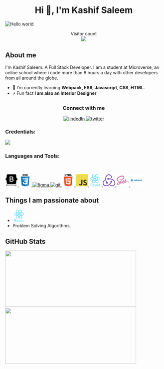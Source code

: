 
<h1 align="center">Hi 👋, I'm Kashif Saleem</h1>


<img src="https://raw.githubusercontent.com/sagar-viradiya/sagar-viradiya/master/resources/banner.png" alt="Hello world">

<p align="center"> 
  Visitor count<br>
  <img src="https://profile-counter.glitch.me/Kashif-Saleem-Ghuman/count.svg" />
</p>

## About me

I'm Kashif Saleem. A Full Stack Developer. I am a student at Microverse, an online school where i code more than 8 hours a day with other developers from all around the globe. 

- 🌱 I’m currently learning **Webpack, ES6, Javascript, CSS, HTML.**
- ⚡ Fun fact **I am also an Interior Designer**


<h3 align="center">Connect with me</h3>

<div align="center" style="margin-top:10px">
  <div>
    <a  href="https://www.linkedin.com/in/kashif-saleem-45ba95215/" target="_blank">
      <img src="https://img.shields.io/badge/Linked%20In-0A66C2.svg?style=for-the-badge&logo=linkedin&logoColor=white" alt="lindedIn"/>
    </a>
    <a href="https://twitter.com/Kashif14Saleem" target="_blank">
      <img src="https://img.shields.io/badge/Twitter-1DA1F2.svg?style=for-the-badge&logo=twitter&logoColor=white" alt="twitter"/>
    </a>
  </div>
  </div>

<h3 align="left" style="font-weight:bold">Credentials:</h3>
<img src="https://api.accredible.com/v1/frontend/credential_website_embed_image/badge/59015476"/>
<h3 align="left">Languages and Tools:</h3>
<br/>
<p align="left"> <a href="https://getbootstrap.com" target="_blank" rel="noreferrer"> <img src="https://raw.githubusercontent.com/devicons/devicon/master/icons/bootstrap/bootstrap-plain-wordmark.svg" alt="bootstrap" width="40" height="40"/> </a> <a href="https://www.w3schools.com/css/" target="_blank" rel="noreferrer"> <img src="https://raw.githubusercontent.com/devicons/devicon/master/icons/css3/css3-original-wordmark.svg" alt="css3" width="40" height="40"/> </a> <a href="https://www.figma.com/" target="_blank" rel="noreferrer"> <img src="https://www.vectorlogo.zone/logos/figma/figma-icon.svg" alt="figma" width="40" height="40"/> </a> <a href="https://git-scm.com/" target="_blank" rel="noreferrer"> <img src="https://www.vectorlogo.zone/logos/git-scm/git-scm-icon.svg" alt="git" width="40" height="40"/> </a> <a href="https://www.w3.org/html/" target="_blank" rel="noreferrer"> <img src="https://raw.githubusercontent.com/devicons/devicon/master/icons/html5/html5-original-wordmark.svg" alt="html5" width="40" height="40"/> </a> <a href="https://developer.mozilla.org/en-US/docs/Web/JavaScript" target="_blank" rel="noreferrer"> <img src="https://raw.githubusercontent.com/devicons/devicon/master/icons/javascript/javascript-original.svg" alt="javascript" width="40" height="40"/> </a> <a href="https://reactjs.org/" target="_blank" rel="noreferrer"> <img src="https://raw.githubusercontent.com/devicons/devicon/master/icons/react/react-original-wordmark.svg" alt="react" width="40" height="40"/> </a> <a href="https://redux.js.org" target="_blank" rel="noreferrer"> <img src="https://raw.githubusercontent.com/devicons/devicon/master/icons/redux/redux-original.svg" alt="redux" width="40" height="40"/> </a> <a href="https://sass-lang.com" target="_blank" rel="noreferrer"> <img src="https://raw.githubusercontent.com/devicons/devicon/master/icons/sass/sass-original.svg" alt="sass" width="40" height="40"/> </a> <a href="https://webpack.js.org" target="_blank" rel="noreferrer"> <img src="https://raw.githubusercontent.com/devicons/devicon/d00d0969292a6569d45b06d3f350f463a0107b0d/icons/webpack/webpack-original-wordmark.svg" alt="webpack" width="40" height="40"/> </a> </p>

## Things I am passionate about

- <img src="https://raw.githubusercontent.com/devicons/devicon/master/icons/react/react-original-wordmark.svg" alt="react" width="40" height="40"/>
- Problem Solving Algorithms.
<h2 align ="left">GitHub Stats</h2>
<div>
  <img height="180" width="420" src="https://github-readme-stats.vercel.app/api/top-langs/?username=Kashif-Saleem-Ghuman&show_icons=true&theme=nightowl&layout=compact"/>
  <img height="180" width="420" src="https://github-readme-stats-eight-theta.vercel.app/api?username=Kashif-Saleem-Ghuman&show_icons=true&theme=nightowl&count_private=true"/>
</div>



<!-- ## Get in touch :coffee:

- Your future buddy to discuss web devlopment and tech in general on [Twitter](https://twitter.com/Kashif14Saleem).
- Your future employee on [LinkedIn](https://www.linkedin.com/in/kashif-saleem-45ba95215/)
- And of course GitHub you're already on (Recursion).
 -->


